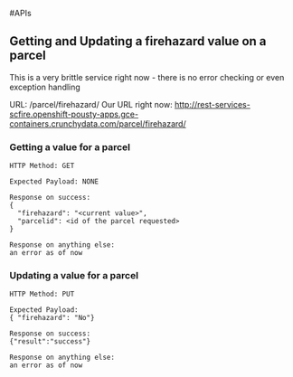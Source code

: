 #APIs


## Getting and Updating a firehazard value on a parcel

This is a very brittle service right now - there is no error checking or even exception handling

URL: /parcel/firehazard/<id>
Our URL right now:  http://rest-services-scfire.openshift-pousty-apps.gce-containers.crunchydata.com/parcel/firehazard/<id>

### Getting a value for a parcel
    HTTP Method: GET
    
    Expected Payload: NONE    
    
    Response on success:
    {
      "firehazard": "<current value>",
      "parcelid": <id of the parcel requested>
    }
    
    Response on anything else:
    an error as of now


### Updating a value for a parcel  
    HTTP Method: PUT

    Expected Payload:
    { "firehazard": "No"}
    
    Response on success:
    {"result":"success"}
    
    Response on anything else:
    an error as of now
    
